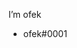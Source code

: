 I’m ofek
- ofek#0001 

<!---
0fek/0fek is a ✨ special ✨ repository because its `README.md` (this file) appears on your GitHub profile.
You can click the Preview link to take a look at your changes.
--->
